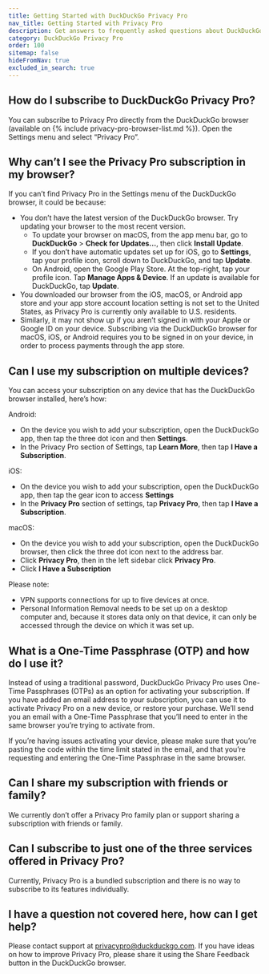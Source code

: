 ```yaml
---
title: Getting Started with DuckDuckGo Privacy Pro
nav_title: Getting Started with Privacy Pro
description: Get answers to frequently asked questions about DuckDuckGo’s Privacy Pro subscription that includes VPN, Personal Information Removal, and Identity Theft Restoration.
category: DuckDuckGo Privacy Pro
order: 100
sitemap: false
hideFromNav: true
excluded_in_search: true
---
```


## How do I subscribe to DuckDuckGo Privacy Pro?

You can subscribe to Privacy Pro directly from the DuckDuckGo browser (available on {% include privacy-pro-browser-list.md %}). Open the Settings menu and select “Privacy Pro”.

## Why can’t I see the Privacy Pro subscription in my browser?

If you can’t find Privacy Pro in the Settings menu of the DuckDuckGo browser, it could be because:

-   You don’t have the latest version of the DuckDuckGo browser. Try updating your browser to the most recent version.
    -   To update your browser on macOS, from the app menu bar, go to **DuckDuckGo** > **Check for Updates...**, then click **Install Update**.
    -   If you don’t have automatic updates set up for iOS, go to **Settings**, tap your profile icon, scroll down to DuckDuckGo, and tap **Update**.
    -   On Android, open the Google Play Store. At the top-right, tap your profile icon. Tap **Manage Apps & Device**. If an update is available for DuckDuckGo, tap **Update**.
-   You downloaded our browser from the iOS, macOS, or Android app store and your app store account location setting is not set to the United States, as Privacy Pro is currently only available to U.S. residents.
-   Similarly, it may not show up if you aren’t signed in with your Apple or Google ID on your device. Subscribing via the DuckDuckGo browser for macOS, iOS, or Android requires you to be signed in on your device, in order to process payments through the app store.

## Can I use my subscription on multiple devices?

You can access your subscription on any device that has the DuckDuckGo browser installed, here’s how:

Android:

-   On the device you wish to add your subscription, open the DuckDuckGo app, then tap the three dot icon and then **Settings**.
-   In the Privacy Pro section of Settings, tap **Learn More**, then tap **I Have a Subscription**.

iOS:

-   On the device you wish to add your subscription, open the DuckDuckGo app, then tap the gear icon to access **Settings**
-   In the **Privacy Pro** section of settings, tap **Privacy Pro**, then tap **I Have a Subscription**.

macOS:

-   On the device you wish to add your subscription, open the DuckDuckGo browser, then click the three dot icon next to the address bar.
-   Click **Privacy Pro**, then in the left sidebar click **Privacy Pro**.
-   Click **I Have a Subscription**

Please note:

-   VPN supports connections for up to five devices at once.
-   Personal Information Removal needs to be set up on a desktop computer and, because it stores data only on that device, it can only be accessed through the device on which it was set up.

## What is a One-Time Passphrase (OTP) and how do I use it?

Instead of using a traditional password, DuckDuckGo Privacy Pro uses One-Time Passphrases (OTPs) as an option for activating your subscription. If you have added an email address to your subscription, you can use it to activate Privacy Pro on a new device, or restore your purchase. We’ll send you an email with a One-Time Passphrase that you’ll need to enter in the same browser you’re trying to activate from.

If you’re having issues activating your device, please make sure that you’re pasting the code within the time limit stated in the email, and that you’re requesting and entering the One-Time Passphrase in the same browser.

## Can I share my subscription with friends or family?

We currently don’t offer a Privacy Pro family plan or support sharing a subscription with friends or family.

## Can I subscribe to just one of the three services offered in Privacy Pro?

Currently, Privacy Pro is a bundled subscription and there is no way to subscribe to its features individually.

## I have a question not covered here, how can I get help?

Please contact support at <a href="mailto:privacypro@duckduckgo.com">privacypro@duckduckgo.com</a>. If you have ideas on how to improve Privacy Pro, please share it using the Share Feedback button in the DuckDuckGo browser.
